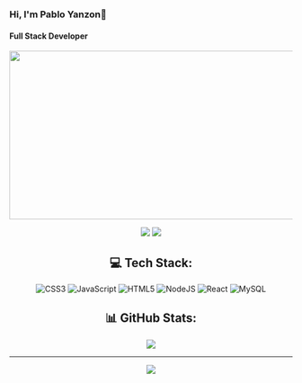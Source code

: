 ### Hi, I'm Pablo  Yanzon👋 

#### Full Stack Developer

<div align="center">
  <img src="https://media.giphy.com/media/dWesBcTLavkZuG35MI/giphy.gif" width="600" height="300"/>
</div>



<div align="center">
  
[![](https://img.shields.io/badge/LinkedIn-yanzonpablo-blue)](https://www.linkedin.com/in/pablo-yanzon/)
[![](https://img.shields.io/badge/Gmail-yanzonpablo%40gmail.com-red)](mailto:ashrafkm010@gmail.com)
  
</center>

## 💻 Tech Stack:

<div align="center">
  
![CSS3](https://img.shields.io/badge/css3-%231572B6.svg?style=for-the-badge&logo=css3&logoColor=white) ![JavaScript](https://img.shields.io/badge/javascript-%23323330.svg?style=for-the-badge&logo=javascript&logoColor=%23F7DF1E) ![HTML5](https://img.shields.io/badge/html5-%23E34F26.svg?style=for-the-badge&logo=html5&logoColor=white) ![NodeJS](https://img.shields.io/badge/node.js-6DA55F?style=for-the-badge&logo=node.js&logoColor=white) ![React](https://img.shields.io/badge/react-%2320232a.svg?style=for-the-badge&logo=react&logoColor=%2361DAFB) ![MySQL](https://img.shields.io/badge/mysql-%2300f.svg?style=for-the-badge&logo=mysql&logoColor=white)
  
</div>

## 📊 GitHub Stats:

<div align="center">
  
![](https://github-readme-stats.vercel.app/api/top-langs/?username=yanzonpablo&theme=default&hide_border=false&include_all_commits=false&count_private=false&layout=compact)
  
</div>

---

[![](https://visitcount.itsvg.in/api?id=yanzonpablo&icon=0&color=0)](https://visitcount.itsvg.in)

